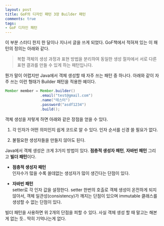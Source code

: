 ```yaml
---
layout: post
title: GoF의 디자인 패턴 3장 Builder 패턴
comments: true
tags:
- GoF 디자인 패턴
---
```


이 부분 스터디 한지 한 달이나 지나서 글을 쓰게 되었다. GoF책에서 적혀져 있는 이 패턴의 정의는 아래와 같다.     

> 복합 객체의 생성 과정과 표현 방법을 분리하여 동일한 생성 절차에서 서로 다른 표현 결과를 만들 수 있게 하는 패턴입니다.     

뭔가 말이 어렵지만 Java에서 객체 생성할 때 자주 쓰는 패턴 중 하나다. 아래와 같이 자주 쓰는 이런 형태가 Builder 패턴을 적용한 예이다.     

``` java
Member member = Member.builder()
                .email("test@gmail.com")
                .name("테스터")
                .password("asdf1234")
                .build();
```

객체 생성을 저렇게 하면 아래와 같은 장점을 얻을 수 있다.     

1. 각 인자가 어떤 의미인지 쉽게 코드로 알 수 있다. 인자 순서를 신경 쓸 필요가 없다.     

2. 불필요한 생성자들을 만들지 않아도 된다.     

Java에서 객체 생성은 크게 3가지 방법이 있다. **점층적 생성자 패턴**, **자바빈 패턴** 그리고 **빌더 패턴**이다.     

- **점층적 생성자 패턴**     
인자수가 많을 수록 쓸데없는 생성자가 많이 생긴다는 단점이 있다.     

- **자바빈 패턴**     
setter로 각 인자 값을 설정한다. setter 한번의 호출로 객체 생성이 온전하게 되지 않아서, 객체 일관성(consistency)가 깨지는 단점이 있으며 immutable 클래스를 생성할 수 없는 단점이 있다.     

빌더 패턴을 사용하면 위 2개의 단점을 피할 수 있다. 사실 객체 생성 할 때 말고는 해본 게 없는 듯.. 딱히 기억나는게 없다.     
